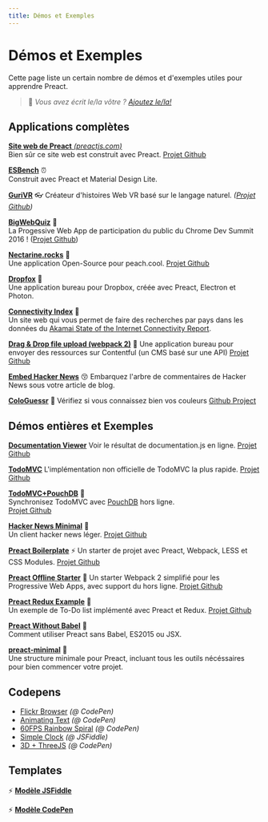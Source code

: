 ```yaml
---
title: Démos et Exemples
---
```


# Démos et Exemples

Cette page liste un certain nombre de démos et d'exemples utiles pour apprendre Preact.

> :information_desk_person: _Vous avez écrit le/la vôtre ?
> [Ajoutez le/la!](https://github.com/preactjs/preact-www/blob/master/content/fr/about/demos-examples.md)_


## Applications complètes

[**Site web de Preact** _(preactjs.com)_](https://preactjs.com)  
Bien sûr ce site web est construit avec Preact.
[Projet Github](https://github.com/preactjs/preact-www)

**[ESBench](http://esbench.com)** :alarm_clock:  
Construit avec Preact et Material Design Lite.

[**GuriVR**](https://gurivr.com) :eyeglasses:
Créateur d'histoires Web VR basé sur le langage naturel.
_([Projet Github](https://github.com/opennewslabs/guri-vr))_

[**BigWebQuiz**](https://bigwebquiz.com) :game_die:  
La Progessive Web App de participation du public du Chrome Dev Summit 2016 !
([Projet Github](https://github.com/jakearchibald/big-web-quiz))

**[Nectarine.rocks](http://nectarine.rocks)** :peach:  
Une application Open-Source pour peach.cool.
[Projet Github](https://github.com/developit/nectarine)

**[Dropfox](https://github.com/developit/dropfox)** :wolf:  
Une application bureau pour Dropbox, créée avec Preact, Electron et Photon.

**[Connectivity Index](https://cindex.co)** :iphone:  
Un site web qui vous permet de faire des recherches par pays dans les données du [Akamai State of the Internet Connectivity Report](https://content.akamai.com/PG7010-Q2-2016-SOTI-Connectivity-Report.html).

**[Drag & Drop file upload (webpack 2)](https://contentful-labs.github.io/file-upload-example/)** :rocket:
Une application bureau pour envoyer des ressources sur Contentful (un CMS basé sur une API)
[Projet Github](https://github.com/contentful-labs/file-upload-example)

**[Embed Hacker News](https://github.com/TXTPEN/hn)** :kissing_closed_eyes:
Embarquez l'arbre de commentaires de Hacker News sous votre article de blog.

**[ColoGuessr](https://cologuessr.com)** :rainbow:
Vérifiez si vous connaissez bien vos couleurs
[Github Project](https://github.com/jackpordi/cologuessr)

## Démos entières et Exemples

**[Documentation Viewer](https://documentation-viewer.firebaseapp.com)**
Voir le résultat de documentation.js en ligne.
[Projet Github](https://github.com/developit/documentation-viewer)

**[TodoMVC](http://developit.github.io/preact-todomvc/)**
L'implémentation non officielle de TodoMVC la plus rapide.
[Projet Github](https://github.com/developit/preact-todomvc)

**[TodoMVC+PouchDB](http://katopz.github.io/preact-todomvc-pouchdb/)** :floppy_disk:  
Synchronisez TodoMVC avec [PouchDB](https://pouchdb.com/) hors ligne.  
[Projet Github](https://github.com/katopz/preact-todomvc-pouchdb)

**[Hacker News Minimal](https://developit.github.io/hn_minimal/)** :newspaper:  
Un client hacker news léger.
[Projet Github](https://github.com/developit/hn_minimal)

**[Preact Boilerplate](https://preact-boilerplate.surge.sh)** :zap:
Un starter de projet avec Preact, Webpack, LESS et CSS Modules.
[Projet Github](https://github.com/developit/preact-boilerplate)

**[Preact Offline Starter](https://preact-starter.now.sh)** :100:
Un starter Webpack 2 simplifié pour les Progressive Web Apps, avec support du hors ligne.
[Projet Github](https://github.com/lukeed/preact-starter)

**[Preact Redux Example](https://preact-redux-example.surge.sh)** :repeat:  
Un exemple de To-Do list implémenté avec Preact et Redux.
[Projet Github](https://github.com/developit/preact-redux-example)

**[Preact Without Babel](https://github.com/developit/preact-without-babel)** :horse:  
Comment utiliser Preact sans Babel, ES2015 ou JSX.

**[preact-minimal](https://github.com/aganglada/preact-minimal)** :rocket:  
Une structure minimale pour Preact, incluant tous les outils nécéssaires pour bien commencer votre projet.


## Codepens

- [Flickr Browser](http://codepen.io/developit/full/VvMZwK/) _(@ CodePen)_
- [Animating Text](http://codepen.io/developit/full/LpNOdm/) _(@ CodePen)_
- [60FPS Rainbow Spiral](http://codepen.io/developit/full/xGoagz/) _(@ CodePen)_
- [Simple Clock](http://jsfiddle.net/developit/u9m5x0L7/embedded/result,js/) _(@ JSFiddle)_
- [3D + ThreeJS](http://codepen.io/developit/pen/PPMNjd?editors=0010) _(@ CodePen)_

## Templates

:zap: [**Modèle JSFiddle**](https://jsfiddle.net/developit/rs6zrh5f/embedded/result/)

:zap: [**Modèle CodePen**](http://codepen.io/developit/pen/pgaROe?editors=0010)
